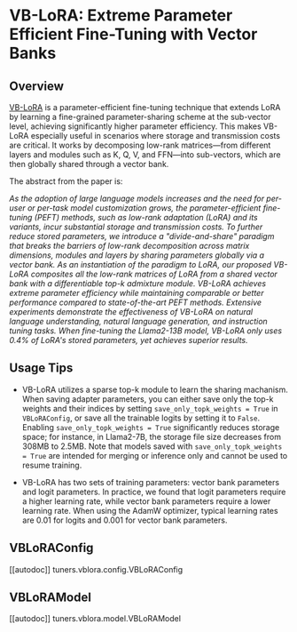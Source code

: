 <!--Copyright 2024 The HuggingFace Team. All rights reserved.

Licensed under the Apache License, Version 2.0 (the "License"); you may not use this file except in compliance with
the License. You may obtain a copy of the License at

http://www.apache.org/licenses/LICENSE-2.0

Unless required by applicable law or agreed to in writing, software distributed under the License is distributed on
an "AS IS" BASIS, WITHOUT WARRANTIES OR CONDITIONS OF ANY KIND, either express or implied. See the License for the
specific language governing permissions and limitations under the License.

⚠️ Note that this file is in Markdown but contain specific syntax for our doc-builder (similar to MDX) that may not be
rendered properly in your Markdown viewer.

-->

# VB-LoRA: Extreme Parameter Efficient Fine-Tuning with Vector Banks

## Overview

[VB-LoRA](https://arxiv.org/abs/2405.15179) is a parameter-efficient fine-tuning technique that extends LoRA by learning
a fine-grained parameter-sharing scheme at the sub-vector level, achieving significantly higher parameter efficiency.
This makes VB-LoRA especially useful in scenarios where storage and transmission costs are critical. It works by
decomposing low-rank matrices—from different layers and modules such as K, Q, V, and FFN—into sub-vectors, which are
then globally shared through a vector bank.

The abstract from the paper is:

*As the adoption of large language models increases and the need for per-user or per-task model customization grows, the
parameter-efficient fine-tuning (PEFT) methods, such as low-rank adaptation (LoRA) and its variants, incur substantial
storage and transmission costs. To further reduce stored parameters, we introduce a "divide-and-share" paradigm that
breaks the barriers of low-rank decomposition across matrix dimensions, modules and layers by sharing parameters
globally via a vector bank. As an instantiation of the paradigm to LoRA, our proposed VB-LoRA composites all the
low-rank matrices of LoRA from a shared vector bank with a differentiable top-k admixture module. VB-LoRA achieves
extreme parameter efficiency while maintaining comparable or better performance compared to state-of-the-art PEFT
methods. Extensive experiments demonstrate the effectiveness of VB-LoRA on natural language understanding, natural
language generation, and instruction tuning tasks. When fine-tuning the Llama2-13B model, VB-LoRA only uses 0.4% of
LoRA's stored parameters, yet achieves superior results.*

## Usage Tips

- VB-LoRA utilizes a sparse top-k module to learn the sharing machanism. When saving adapter parameters, you can either
  save only the top-k weights and their indices by setting `save_only_topk_weights = True` in `VBLoRAConfig`, or save
  all the trainable logits by setting it to `False`. Enabling `save_only_topk_weights = True` significantly reduces
  storage space; for instance, in Llama2-7B, the storage file size decreases from 308MB to 2.5MB. Note that models saved
  with `save_only_topk_weights = True` are intended for merging or inference only and cannot be used to resume training.

- VB-LoRA has two sets of training parameters: vector bank parameters and logit parameters. In practice, we found that
  logit parameters require a higher learning rate, while vector bank parameters require a lower learning rate. When
  using the AdamW optimizer, typical learning rates are 0.01 for logits and 0.001 for vector bank parameters.

## VBLoRAConfig

[[autodoc]] tuners.vblora.config.VBLoRAConfig

## VBLoRAModel

[[autodoc]] tuners.vblora.model.VBLoRAModel

